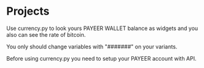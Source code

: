 # Projects

Use currency.py to look yours PAYEER WALLET balance as widgets and you also can see the rate of bitcoin.

You only should change variables with "#######" on your variants.

Before using currency.py you need to setup your PAYEER account with API.
